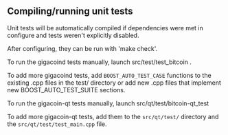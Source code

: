 Compiling/running unit tests
------------------------------------

Unit tests will be automatically compiled if dependencies were met in configure
and tests weren't explicitly disabled.

After configuring, they can be run with 'make check'.

To run the gigacoind tests manually, launch src/test/test_bitcoin .

To add more gigacoind tests, add `BOOST_AUTO_TEST_CASE` functions to the existing
.cpp files in the test/ directory or add new .cpp files that
implement new BOOST_AUTO_TEST_SUITE sections.

To run the gigacoin-qt tests manually, launch src/qt/test/bitcoin-qt_test

To add more gigacoin-qt tests, add them to the `src/qt/test/` directory and
the `src/qt/test/test_main.cpp` file.

